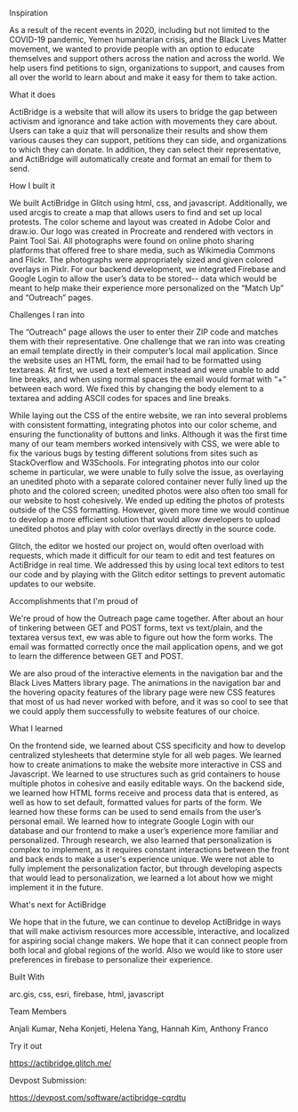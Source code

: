Inspiration

As a result of the recent events in 2020, including but not limited to the COVID-19 pandemic, Yemen humanitarian crisis, and the Black Lives Matter movement, we wanted to provide people with an option to educate themselves and support others across the nation and across the world. We help users find petitions to sign, organizations to support, and causes from all over the world to learn about and make it easy for them to take action.


What it does

ActiBridge is a website that will allow its users to bridge the gap between activism and ignorance and take action with movements they care about. Users can take a quiz that will personalize their results and show them various causes they can support, petitions they can side, and organizations to which they can donate. In addition, they can select their representative, and ActiBridge will automatically create and format an email for them to send.


How I built it

We built ActiBridge in Glitch using html, css, and javascript. Additionally, we used arcgis to create a map that allows users to find and set up local protests. The color scheme and layout was created in Adobe Color and draw.io. Our logo was created in Procreate and rendered with vectors in Paint Tool Sai. All photographs were found on online photo sharing platforms that offered free to share media, such as Wikimedia Commons and Flickr. The photographs were appropriately sized and given colored overlays in Pixlr. For our backend development, we integrated Firebase and Google Login to allow the user’s data to be stored-- data which would be meant to help make their experience more personalized on the “Match Up” and “Outreach” pages.


Challenges I ran into

The “Outreach” page allows the user to enter their ZIP code and matches them with their representative. One challenge that we ran into was creating an email template directly in their computer’s local mail application. Since the website uses an HTML form, the email had to be formatted using textareas. At first, we used a text element instead and were unable to add line breaks, and when using normal spaces the email would format with “+” between each word. We fixed this by changing the body element to a textarea and adding ASCII codes for spaces and line breaks.

While laying out the CSS of the entire website, we ran into several problems with consistent formatting, integrating photos into our color scheme, and ensuring the functionality of buttons and links. Although it was the first time many of our team members worked intensively with CSS, we were able to fix the various bugs by testing different solutions from sites such as StackOverflow and W3Schools. For integrating photos into our color scheme in particular, we were unable to fully solve the issue, as overlaying an unedited photo with a separate colored container never fully lined up the photo and the colored screen; unedited photos were also often too small for our website to host cohesively. We ended up editing the photos of protests outside of the CSS formatting. However, given more time we would continue to develop a more efficient solution that would allow developers to upload unedited photos and play with color overlays directly in the source code.

Glitch, the editor we hosted our project on, would often overload with requests, which made it difficult for our team to edit and test features on ActiBridge in real time. We addressed this by using local text editors to test our code and by playing with the Glitch editor settings to prevent automatic updates to our website.


Accomplishments that I'm proud of

We're proud of how the Outreach page came together. After about an hour of tinkering between GET and POST forms, text vs text/plain, and the textarea versus text, ew was able to figure out how the form works. The email was formatted correctly once the mail application opens, and we got to learn the difference between GET and POST.

We are also proud of the interactive elements in the navigation bar and the Black Lives Matters library page. The animations in the navigation bar and the hovering opacity features of the library page were new CSS features that most of us had never worked with before, and it was so cool to see that we could apply them successfully to website features of our choice.


What I learned

On the frontend side, we learned about CSS specificity and how to develop centralized stylesheets that determine style for all web pages. We learned how to create animations to make the website more interactive in CSS and Javascript. We learned to use structures such as grid containers to house multiple photos in cohesive and easily editable ways. On the backend side, we learned how HTML forms receive and process data that is entered, as well as how to set default, formatted values for parts of the form. We learned how these forms can be used to send emails from the user’s personal email. We learned how to integrate Google Login with our database and our frontend to make a user’s experience more familiar and personalized. Through research, we also learned that personalization is complex to implement, as it requires constant interactions between the front and back ends to make a user's experience unique. We were not able to fully implement the personalization factor, but through developing aspects that would lead to personalization, we learned a lot about how we might implement it in the future.


What's next for ActiBridge

We hope that in the future, we can continue to develop ActiBridge in ways that will make activism resources more accessible, interactive, and localized for aspiring social change makers. We hope that it can connect people from both local and global regions of the world. Also we would like to store user preferences in firebase to personalize their experience.


Built With

arc.gis, css, esri, firebase, html, javascript


Team Members

Anjali Kumar, Neha Konjeti, Helena Yang, Hannah Kim, Anthony Franco


Try it out

https://actibridge.glitch.me/


Devpost Submission:

https://devpost.com/software/actibridge-cqrdtu
